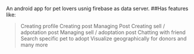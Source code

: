 An android app for pet lovers usnig firebase as data server.
##Has features like:
> Creating profile
> Creating post
> Managing Post
> Creating sell / adpotation post
> Managing sell / adoptation post
> Chatting with friend
> Search specific pet to adopt
> Visualize geographically for donors and many more
